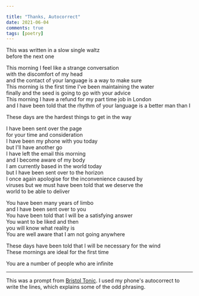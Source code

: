 ```yaml
---

title: "Thanks, Autocorrect"
date: 2021-06-04
comments: true
tags: [poetry]
---
```


This was written in a slow single waltz  
before the next one  

This morning I feel like a strange conversation  
with the discomfort of my head  
and the contact of your language is a way to make sure  
This morning is the first time I've been maintaining the water  
finally and the seed is going to go with your advice  
This morning I have a refund for my part time job in London  
and I have been told that the rhythm of your language
is a better man than I  

<!--more-->

These days are the hardest things to get in the way  

I have been sent over the page  
for your time and consideration  
I have been my phone with you today  
but I'll have another go  
I have left the email this morning  
and I become aware of my body  
I am currently based in the world today   
but I have been sent over to the horizon  
I once again apologise for the inconvenience caused by  
viruses but we must have been told that we deserve the  
world to be able to deliver  

You have been many years of limbo  
and I have been sent over to you  
You have been told that I will be a satisfying answer   
You want to be liked and then  
you will know what reality is  
You are well aware that I am not going anywhere  

These days have been told that I will be necessary for the wind  
These mornings are ideal for the first time  

You are a number of people who are infinite  

---

This was a prompt from [Bristol Tonic](https://www.facebook.com/BristolTonic/). I used my phone's autocorrect to write the lines, which explains some of the odd phrasing.
